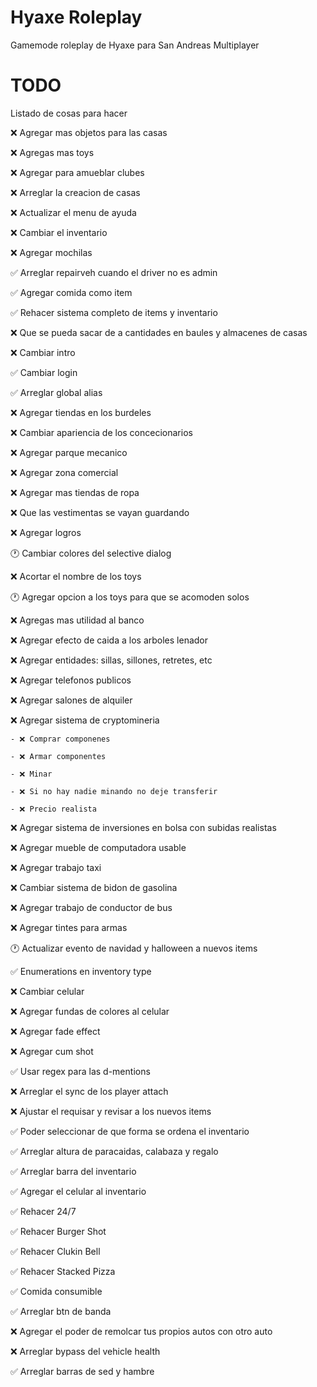 # Hyaxe Roleplay
Gamemode roleplay de Hyaxe para San Andreas Multiplayer

# TODO
Listado de cosas para hacer

❌ Agregar mas objetos para las casas

❌ Agregas mas toys

❌ Agregar para amueblar clubes

❌ Arreglar la creacion de casas

❌ Actualizar el menu de ayuda

❌ Cambiar el inventario

❌ Agregar mochilas

✅ Arreglar repairveh cuando el driver no es admin

✅ Agregar comida como item

✅ Rehacer sistema completo de items y inventario

❌ Que se pueda sacar de a cantidades en baules y almacenes de casas

❌ Cambiar intro

✅ Cambiar login

✅ Arreglar global alias

❌ Agregar tiendas en los burdeles

❌ Cambiar apariencia de los concecionarios 

❌ Agregar parque mecanico

❌ Agregar zona comercial

❌ Agregar mas tiendas de ropa

❌ Que las vestimentas se vayan guardando

❌ Agregar logros

🕐 Cambiar colores del selective dialog

❌ Acortar el nombre de los toys

🕐 Agregar opcion a los toys para que se acomoden solos

❌ Agregas mas utilidad al banco

❌ Agregar efecto de caida a los arboles lenador

❌ Agregar entidades: sillas, sillones, retretes, etc

❌ Agregar telefonos publicos

❌ Agregar salones de alquiler

❌ Agregar sistema de cryptomineria

	- ❌ Comprar componenes

	- ❌ Armar componentes

	- ❌ Minar

	- ❌ Si no hay nadie minando no deje transferir

	- ❌ Precio realista

❌ Agregar sistema de inversiones en bolsa con subidas realistas

❌ Agregar mueble de computadora usable

❌ Agregar trabajo taxi

❌ Cambiar sistema de bidon de gasolina

❌ Agregar trabajo de conductor de bus

❌ Agregar tintes para armas

🕐 Actualizar evento de navidad y halloween a nuevos items

✅ Enumerations en inventory type

❌ Cambiar celular

❌ Agregar fundas de colores al celular

❌ Agregar fade effect

❌ Agregar cum shot

✅ Usar regex para las d-mentions

❌ Arreglar el sync de los player attach

❌ Ajustar el requisar y revisar a los nuevos items

✅ Poder seleccionar de que forma se ordena el inventario

✅ Arreglar altura de paracaidas, calabaza y regalo

✅ Arreglar barra del inventario

✅ Agregar el celular al inventario

✅ Rehacer 24/7

✅ Rehacer Burger Shot

✅ Rehacer Clukin Bell

✅ Rehacer Stacked Pizza

✅ Comida consumible

✅ Arreglar btn de banda

❌ Agregar el poder de remolcar tus propios autos con otro auto

❌ Arreglar bypass del vehicle health

✅ Arreglar barras de sed y hambre